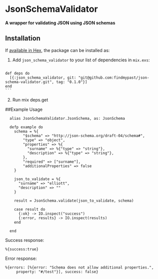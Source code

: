 # JsonSchemaValidator

**A wrapper for validating JSON using JSON schemas**

## Installation

If [available in Hex](https://hex.pm/docs/publish), the package can be installed as:

  1. Add `json_schema_validator` to your list of dependencies in `mix.exs`:
  
      ```elixir
    def deps do
      [{:json_schema_validator, git: "git@github.com:findmypast/json-schema-validator.git", tag: "0.1.0"}]
    end
    ```

  2. Run mix deps.get


##Example Usage

```
  alias JsonSchemaValidator.JsonSchema, as: JsonSchema
  
  defp example do
    schema = %{
        "$schema" => "http://json-schema.org/draft-04/schema#",
        "type" => "object",
        "properties" => %{
          "surname" => %{"type" => "string"},
          "description" => %{"type" => "string"},
        },
        "required" => ["surname"],
        "additionalProperties" => false
    }
    
    json_to_validate = %{
      "surname" => "elliott",
      "description" => ""
    }

    result = JsonSchema.validate(json_to_validate, schema)
    
    case result do
      {:ok} -> IO.inspect("success")
      {:error, results} -> IO.inspect(results)
    end
    
  end
```

Success response: 
```
%{success:true}
```

Error response:
```
%{errors: [%{error: "Schema does not allow additional properties.",
     property: "#/test"}], success: false}
```

